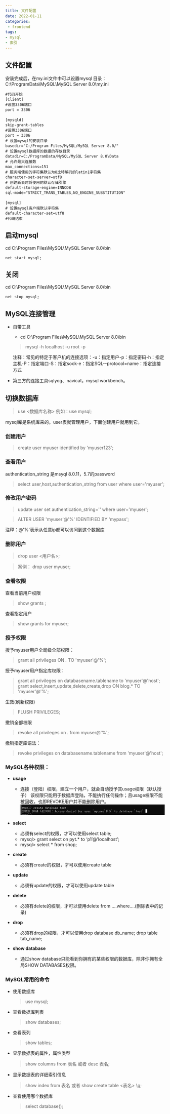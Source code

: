 ```yaml
---
title: 文件配置
date: 2022-01-11
categories: 
 - frontend
tags:
- mysql
- 索引
---
```


## 文件配置

安装完成后，在my.ini文件中可以设置mysql
目录：C:\ProgramData\MySQL\MySQL Server 8.0\my.ini

```
#代码开始
[Client]
#设置3306端口
port = 3306
 
[mysqld]
skip-grant-tables
#设置3306端口
port = 3306
# 设置mysql的安装目录
basedir="C:/Program Files/MySQL/MySQL Server 8.0/"
# 设置mysql数据库的数据的存放目录
datadir=C:/ProgramData/MySQL/MySQL Server 8.0\Data
# 允许最大连接数
max_connections=151
# 服务端使用的字符集默认为8比特编码的latin1字符集
character-set-server=utf8
# 创建新表时将使用的默认存储引擎
default-storage-engine=INNODB
sql-mode="STRICT_TRANS_TABLES,NO_ENGINE_SUBSTITUTION"
 
[mysql]
# 设置mysql客户端默认字符集
default-character-set=utf8
#代码结束
```

## 启动mysql
cd C:\Program Files\MySQL\MySQL Server 8.0\bin
```
net start mysql;
```
##  关闭 
cd C:\Program Files\MySQL\MySQL Server 8.0\bin
```
net stop mysql;
```
## MySQL连接管理
- 自带工具
  - cd C:\Program Files\MySQL\MySQL Server 8.0\bin
  > mysql -h localhost -u root -p

  注释：常见的特定于客户机的连接选项：-u：指定用户-p：指定密码-h：指定主机-P：指定端口-S：指定sock-e：指定SQL--protocol=name：指定连接方式

- 第三方的连接工具sqlyog、navicat，mysql workbench。

## 切换数据库
> use <数据库名称>
> 例如：use mysql;

mysql库是系统库来的。user表就管理用户，下面创建用户就用到它。
### 创建用户
> create user myuser identified by 'myuser123';


### 查看用户
authentication_string 是msyql 8.0.11，5.7的password
> select user,host,authentication_string from user where user='myuser';

### 修改用户密码
>update user set authentication_string='' where user='myuser';

>ALTER USER 'myuser'@'%' IDENTIFIED BY 'mypass';

注释：@'%'表示从任意ip都可以访问到这个数据库

### 删除用户
>drop user <用户名>;

>案例： drop user myuser;

### 查看权限
查看当前用户权限
> show grants ;

查看指定用户
> show grants for myuser;

### 授予权限
 授予myuser用户全局级全部权限：

> grant all privileges ON *.* TO 'myuser'@'%';

授予myuser用户指定库权限：
>grant all privileges on databasename.tablename to 'myuser'@'host';
> grant select,insert,update,delete,create,drop ON blog.* TO 'myuser'@'%';


生效(刷新权限)

>FLUSH PRIVILEGES;

撤销全部权限
>revoke all privileges on *.* from myuser@'%';

撤销指定库语法：
>revoke privileges on databasename.tablename from 'myuser'@'host';

### MySQL各种权限：

- **usage**

  - 连接（登陆）权限，建立一个用户，就会自动授予其usage权限（默认授予）
该权限只能用于数据库登陆，不能执行任何操作；且usage权限不能被回收，也即REVOKE用户并不能删除用户。
<a data-fancybox title="p" href="./assets/create_database.png">![p](./assets/create_database.png)</a>

- **select**
    - 必须有select的权限，才可以使用select table;
    - mysql> grant select on pyt.* to ‘p1′@’localhost’;
    - mysql> select * from shop;

- **create**
  - 必须有create的权限，才可以使用create table

- **update**
  - 必须有update的权限，才可以使用update table

- **delete**
  - 必须有delete的权限，才可以使用delete from ….where….(删除表中的记录)

- **drop**
  - 必须有drop的权限，才可以使用drop database db_name; drop table tab_name;

- **show database**
  - 通过show database只能看到你拥有的某些权限的数据库，除非你拥有全局SHOW DATABASES权限。


### MySQL常用的命令

- 使用数据库
    > use mysql;
- 查看数据库列表
    > show databases;
- 查看表列
    >show tables;
- 显示数据表的属性，属性类型
    > show columns from 表名
    >或者 desc 表名;
- 显示数据表的详细索引信息
    > show index from 表名
    >或者 show create table <表名> \g;
- 查看使用哪个数据库

    > select database();